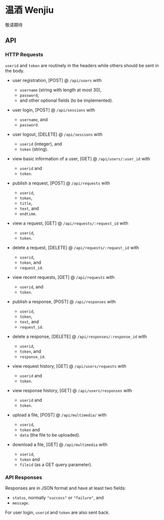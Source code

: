 # 温酒 Wenjiu

敬请期待

## API 

### HTTP Requests

`userid` and `token` are routinely in the headers while others should be sent 
in the body.

- user registration, [POST] @ `/api/users` with 
  - `username` (string with length at most 30),
  - `password`,
  - and other optional fields (to be implemented).

- user login, [POST] @ `/api/sessions` with 
  - `username`, and
  - `password`.

- user logout, [DELETE] @ `/api/sessions` with 
  - `userid` (integer), and
  - `token` (string).

- view basic information of a user, [GET] @ `/api/users/:user_id` with 
  - `userid` and 
  - `token`.

- publish a request, [POST] @ `/api/requests` with 
  - `userid`,
  - `token`,
  - `title`,
  - `text`, and 
  - `endtime`.

- view a request, [GET] @ `/api/requests/:request_id` with 
  - `userid`,
  - `token`.

- delete a request, [DELETE] @ `/api/requests/:request_id` with 
  - `userid`,
  - `token`, and 
  - `request_id`.

- view recent requests, [GET] @ `/api/requests` with 
  - `userid`, and
  - `token`.

- publish a response, [POST] @ `/api/responses` with 
  - `userid`,
  - `token`,
  - `text`, and 
  - `request_id`.

- delete a response, [DELETE] @ `/api/responses/:response_id` with 
  - `userid`,
  - `token`, and
  - `response_id`.

- view request history, [GET] @ `/api/users/requests` with 
  - `userid` and 
  - `token`.

- view response history, [GET] @ `/api/users/responses` with 
  - `userid` and 
  - `token`.

- upload a file, [POST] @ `/api/multimedia/` with 
  - `userid`,
  - `token` and
  - `data` (the file to be uploaded).

- download a file, [GET] @ `/api/multimedia` with 
  - `userid`,
  - `token` and 
  - `fileid` (as a GET query parameter).

### API Responses

Responses are in JSON format and have at least two fields:

- `status`, normally `"success"` or `"failure"`, and
- `message`.

For user login, `userid` and `token` are also sent back.
